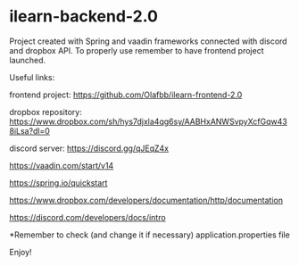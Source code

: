 # ilearn-backend-2.0

Project created with Spring and vaadin frameworks connected with discord and dropbox API. To properly use remember to have frontend project launched.

Useful links:

frontend project: https://github.com/Olafbb/ilearn-frontend-2.0

dropbox repository: https://www.dropbox.com/sh/hys7djxla4qg6sy/AABHxANWSvpyXcfGqw438iLsa?dl=0

discord server: https://discord.gg/qJEqZ4x

https://vaadin.com/start/v14

https://spring.io/quickstart

https://www.dropbox.com/developers/documentation/http/documentation

https://discord.com/developers/docs/intro

*Remember to check (and change it if necessary) application.properties file

Enjoy!
